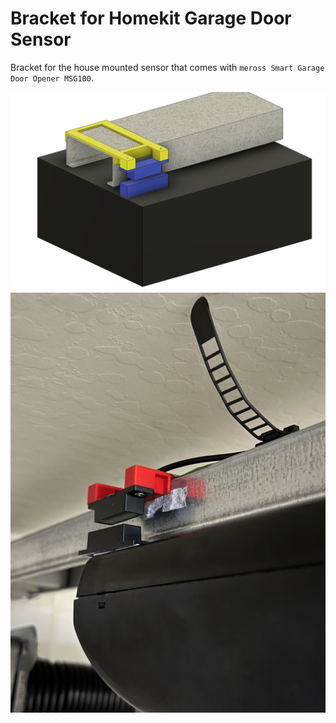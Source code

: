 # Bracket for Homekit Garage Door Sensor

Bracket for the house mounted sensor that comes with `meross Smart Garage Door Opener MSG100`.

![](fusion.png)
![](image.jpeg)